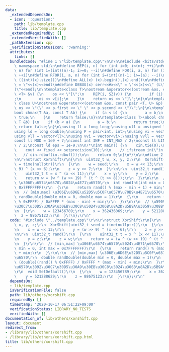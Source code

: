 ```yaml
---
data:
  _extendedDependsOn:
  - icon: ':question:'
    path: lib/template.cpp
    title: lib/template.cpp
  _extendedRequiredBy: []
  _extendedVerifiedWith: []
  _pathExtension: cpp
  _verificationStatusIcon: ':warning:'
  attributes:
    links: []
  bundledCode: "#line 1 \"lib/template.cpp\"\n\n\n\n#include <bits/stdc++.h>\n\nusing\
    \ namespace std;\n\n#define REP(i, n) for (int i=0; i<(n); ++i)\n#define RREP(i,\
    \ n) for (int i=(int)(n)-1; i>=0; --i)\n#define FOR(i, a, n) for (int i=(a); i<(n);\
    \ ++i)\n#define RFOR(i, a, n) for (int i=(int)(n)-1; i>=(a); --i)\n\n#define SZ(x)\
    \ ((int)(x).size())\n#define ALL(x) (x).begin(),(x).end()\n\n#define DUMP(x) cerr<<#x<<\"\
    \ = \"<<(x)<<endl\n#define DEBUG(x) cerr<<#x<<\" = \"<<(x)<<\" (L\"<<__LINE__<<\"\
    )\"<<endl;\n\ntemplate<class T>\nostream &operator<<(ostream &os, const vector\
    \ <T> &v) {\n    os << \"[\";\n    REP(i, SZ(v)) {\n        if (i) os << \", \"\
    ;\n        os << v[i];\n    }\n    return os << \"]\";\n}\n\ntemplate<class T,\
    \ class U>\nostream &operator<<(ostream &os, const pair <T, U> &p) {\n    return\
    \ os << \"(\" << p.first << \" \" << p.second << \")\";\n}\n\ntemplate<class T>\n\
    bool chmax(T &a, const T &b) {\n    if (a < b) {\n        a = b;\n        return\
    \ true;\n    }\n    return false;\n}\n\ntemplate<class T>\nbool chmin(T &a, const\
    \ T &b) {\n    if (b < a) {\n        a = b;\n        return true;\n    }\n   \
    \ return false;\n}\n\nusing ll = long long;\nusing ull = unsigned long long;\n\
    using ld = long double;\nusing P = pair<int, int>;\nusing vi = vector<int>;\n\
    using vll = vector<ll>;\nusing vvi = vector<vi>;\nusing vvll = vector<vll>;\n\n\
    const ll MOD = 1e9 + 7;\nconst int INF = INT_MAX / 2;\nconst ll LINF = LLONG_MAX\
    \ / 2;\nconst ld eps = 1e-9;\n\n/*\nint main() {\n    cin.tie(0);\n    ios::sync_with_stdio(false);\n\
    \    cout << fixed << setprecision(10);\n\n    // ifstream in(\"in.txt\");\n \
    \   // cin.rdbuf(in.rdbuf());\n\n    return 0;\n}\n*/\n\n\n#line 2 \"lib/others/xorshift.cpp\"\
    \n\r\nstruct XorShift\r\n{\r\n  uint32_t w, x, y, z;\r\n  XorShift(uint32_t seed\
    \ = time(nullptr))\r\n  {\r\n    w = seed;\r\n    x = w << 13;\r\n    y = (w >>\
    \ 9) ^ (x << 6);\r\n    z = y >> 7;\r\n  }\r\n\r\n  uint32_t rand()\r\n  {\r\n\
    \    uint32_t t = x ^ (x << 11);\r\n    x = y;\r\n    y = z;\r\n    z = w;\r\n\
    \    return w = (w ^ (w >> 19) ^ (t ^ (t >> 8)));\r\n  }\r\n\r\n  // [min,max]\
    \ \u306E\u6574\u6570\u5024\u4E71\u6570\r\n  int randInt(int min = 0, int max =\
    \ 0x7FFFFFFF)\r\n  {\r\n    return rand() % (max - min + 1) + min;\r\n  }\r\n\r\
    \n  // [min,max] \u306E\u6D6E\u52D5\u5C0F\u6570\u70B9\u4E71\u6570\r\n  double\
    \ randDouble(double min = 0, double max = 1)\r\n  {\r\n    return (double)(rand()\
    \ % 0xFFFF) / 0xFFFF * (max - min) + min;\r\n  }\r\n\r\n  // \u5909\u6570\u3092\
    \u30C7\u30D5\u30A9\u30EB\u30C8\u5024\u306B\u8A2D\u5B9A\u3059\u308B\r\n  void SetDefault()\r\
    \n  {\r\n    w = 123456789;\r\n    x = 362436069;\r\n    y = 521288629;\r\n  \
    \  z = 88675123;\r\n  }\r\n};\r\n"
  code: "#include \"../template.cpp\"\r\n\r\nstruct XorShift\r\n{\r\n  uint32_t w,\
    \ x, y, z;\r\n  XorShift(uint32_t seed = time(nullptr))\r\n  {\r\n    w = seed;\r\
    \n    x = w << 13;\r\n    y = (w >> 9) ^ (x << 6);\r\n    z = y >> 7;\r\n  }\r\
    \n\r\n  uint32_t rand()\r\n  {\r\n    uint32_t t = x ^ (x << 11);\r\n    x = y;\r\
    \n    y = z;\r\n    z = w;\r\n    return w = (w ^ (w >> 19) ^ (t ^ (t >> 8)));\r\
    \n  }\r\n\r\n  // [min,max] \u306E\u6574\u6570\u5024\u4E71\u6570\r\n  int randInt(int\
    \ min = 0, int max = 0x7FFFFFFF)\r\n  {\r\n    return rand() % (max - min + 1)\
    \ + min;\r\n  }\r\n\r\n  // [min,max] \u306E\u6D6E\u52D5\u5C0F\u6570\u70B9\u4E71\
    \u6570\r\n  double randDouble(double min = 0, double max = 1)\r\n  {\r\n    return\
    \ (double)(rand() % 0xFFFF) / 0xFFFF * (max - min) + min;\r\n  }\r\n\r\n  // \u5909\
    \u6570\u3092\u30C7\u30D5\u30A9\u30EB\u30C8\u5024\u306B\u8A2D\u5B9A\u3059\u308B\
    \r\n  void SetDefault()\r\n  {\r\n    w = 123456789;\r\n    x = 362436069;\r\n\
    \    y = 521288629;\r\n    z = 88675123;\r\n  }\r\n};\r\n"
  dependsOn:
  - lib/template.cpp
  isVerificationFile: false
  path: lib/others/xorshift.cpp
  requiredBy: []
  timestamp: '2020-10-17 06:51:22+09:00'
  verificationStatus: LIBRARY_NO_TESTS
  verifiedWith: []
documentation_of: lib/others/xorshift.cpp
layout: document
redirect_from:
- /library/lib/others/xorshift.cpp
- /library/lib/others/xorshift.cpp.html
title: lib/others/xorshift.cpp
---
```

